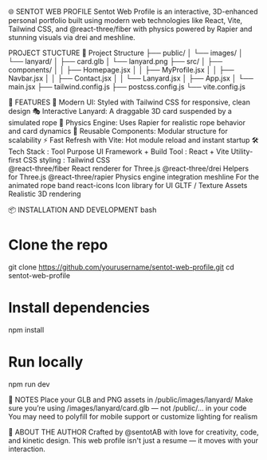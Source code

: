 🌐 SENTOT WEB PROFILE
Sentot Web Profile is an interactive, 3D-enhanced personal portfolio built using modern web technologies like React, Vite, Tailwind CSS, and @react-three/fiber with physics powered by Rapier and stunning visuals via drei and meshline.

PROJECT STUCTURE
📁 Project Structure
├── public/
│   └── images/
│       └── lanyard/
│           ├── card.glb
│           └── lanyard.png
├── src/
│   ├── components/
│   │   ├── Homepage.jsx
│   │   ├── MyProfile.jsx
│   │   ├── Navbar.jsx
│   │   ├── Contact.jsx
│   │   └── Lanyard.jsx
│   ├── App.jsx
│   └── main.jsx
├── tailwind.config.js
├── postcss.config.js
└── vite.config.js

🚀 FEATURES
🎨 Modern UI: Styled with Tailwind CSS for responsive, clean design
🎭 Interactive Lanyard: A draggable 3D card suspended by a simulated rope
💫 Physics Engine: Uses Rapier for realistic rope behavior and card dynamics
🔁 Reusable Components: Modular structure for scalability
⚡️ Fast Refresh with Vite: Hot module reload and instant startup
🛠️ Tech Stack :
Tool	Purpose
UI Framework + Build Tool : React + Vite 
Utility-first CSS styling : Tailwind CSS	
@react-three/fiber	React renderer for Three.js
@react-three/drei	Helpers for Three.js
@react-three/rapier	Physics engine integration
meshline For the animated rope band
react-icons	Icon library for UI
GLTF / Texture Assets	Realistic 3D rendering

📦 INSTALLATION AND DEVELOPMENT
bash
# Clone the repo
git clone https://github.com/yourusername/sentot-web-profile.git
cd sentot-web-profile

# Install dependencies
npm install

# Run locally
npm run dev

🧩 NOTES
Place your GLB and PNG assets in /public/images/lanyard/
Make sure you’re using /images/lanyard/card.glb — not /public/... in your code
You may need to polyfill for mobile support or customize lighting for realism

🙋 ABOUT THE AUTHOR
Crafted by @sentotAB with love for creativity, code, and kinetic design. This web profile isn't just a resume — it moves with your interaction.
